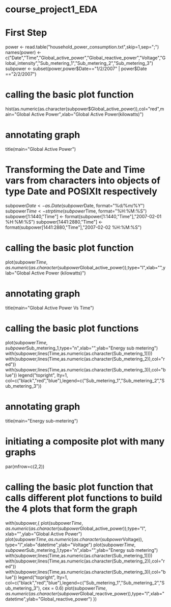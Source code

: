 # course_project1_EDA

# First Step
power <- read.table("household_power_consumption.txt",skip=1,sep=";")
names(power) <- c("Date","Time","Global_active_power","Global_reactive_power","Voltage","Global_intensity","Sub_metering_1","Sub_metering_2","Sub_metering_3")
subpower <- subset(power,power$Date=="1/2/2007" | power$Date =="2/2/2007")

# calling the basic plot function
hist(as.numeric(as.character(subpower$Global_active_power)),col="red",main="Global Active Power",xlab="Global Active Power(kilowatts)")

# annotating graph
title(main="Global Active Power")

# Transforming the Date and Time vars from characters into objects of type Date and POSIXlt respectively
subpower$Date <- as.Date(subpower$Date, format="%d/%m/%Y")
subpower$Time <- strptime(subpower$Time, format="%H:%M:%S")
subpower[1:1440,"Time"] <- format(subpower[1:1440,"Time"],"2007-02-01 %H:%M:%S")
subpower[1441:2880,"Time"] <- format(subpower[1441:2880,"Time"],"2007-02-02 %H:%M:%S")


# calling the basic plot function
plot(subpower$Time,as.numeric(as.character(subpower$Global_active_power)),type="l",xlab="",ylab="Global Active Power (kilowatts)") 

# annotating graph
title(main="Global Active Power Vs Time")


# calling the basic plot functions
plot(subpower$Time,subpower$Sub_metering_1,type="n",xlab="",ylab="Energy sub metering")
with(subpower,lines(Time,as.numeric(as.character(Sub_metering_1))))
with(subpower,lines(Time,as.numeric(as.character(Sub_metering_2)),col="red"))
with(subpower,lines(Time,as.numeric(as.character(Sub_metering_3)),col="blue"))
legend("topright", lty=1, col=c("black","red","blue"),legend=c("Sub_metering_1","Sub_metering_2","Sub_metering_3"))

# annotating graph
title(main="Energy sub-metering")


# initiating a composite plot with many graphs
par(mfrow=c(2,2))

# calling the basic plot function that calls different plot functions to build the 4 plots that form the graph
with(subpower,{
  plot(subpower$Time,as.numeric(as.character(subpower$Global_active_power)),type="l",  xlab="",ylab="Global Active Power")  
  plot(subpower$Time,as.numeric(as.character(subpower$Voltage)), type="l",xlab="datetime",ylab="Voltage")
  plot(subpower$Time,subpower$Sub_metering_1,type="n",xlab="",ylab="Energy sub metering")
   with(subpower,lines(Time,as.numeric(as.character(Sub_metering_1))))
   with(subpower,lines(Time,as.numeric(as.character(Sub_metering_2)),col="red"))
   with(subpower,lines(Time,as.numeric(as.character(Sub_metering_3)),col="blue"))
   legend("topright", lty=1, col=c("black","red","blue"),legend=c("Sub_metering_1","Sub_metering_2","Sub_metering_3"), cex = 0.6)
  plot(subpower$Time,as.numeric(as.character(subpower$Global_reactive_power)),type="l",xlab="datetime",ylab="Global_reactive_power")
})

